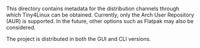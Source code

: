 This directory contains metadata for the distribution channels through which Tiny4Linux can be obtained.
Currently, only the Arch User Repository (AUR) is supported.
In the future, other options such as Flatpak may also be considered.

The project is distributed in both the GUI and CLI versions.